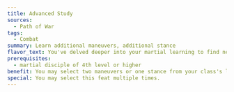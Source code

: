 ```yaml
---
title: Advanced Study
sources:
  - Path of War
tags:
  - Combat
summary: Learn additional maneuvers, additional stance
flavor_text: You've delved deeper into your martial learning to find new skills.
prerequisites:
  - martial disciple of 4th level or higher
benefit: You may select two maneuvers or one stance from your class's list of disciplines and add them to your known maneuvers and stances. You must meet all prerequisites for the new maneuvers or stance to qualify for you to learn them. You may select maneuvers from a discipline that is not in class to you with this feat; doing so reduces the effectiveness of this feat to one maneuver or stance of your choice from an out of class discipline.
special: You may select this feat multiple times.
---
```

